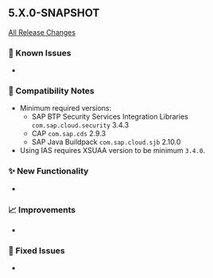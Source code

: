 ## 5.X.0-SNAPSHOT

[All Release Changes](https://github.com/SAP/cloud-sdk-java/releases)

### 🚧 Known Issues

- 

### 🔧 Compatibility Notes

- Minimum required versions:
  - SAP BTP Security Services Integration Libraries `com.sap.cloud.security` 3.4.3 
  - CAP `com.sap.cds` 2.9.3
  - SAP Java Buildpack `com.sap.cloud.sjb` 2.10.0
- Using IAS requires XSUAA version to be minimum `3.4.0`.

### ✨ New Functionality

- 

### 📈 Improvements

- 

### 🐛 Fixed Issues

- 
